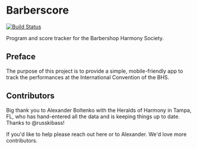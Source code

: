 # Barberscore

[![Build Status](https://semaphoreci.com/api/v1/dbinetti/barberscore-django/branches/master/badge.svg)](https://semaphoreci.com/dbinetti/barberscore-django)

Program and score tracker for the Barbershop Harmony Society.

## Preface
The purpose of this project is to provide a simple, mobile-friendly app to track the performances at the International Convention of the BHS.

## Contributors
Big thank you to Alexander Boltenko with the Heralds of Harmony in Tampa, FL, who has hand-entered all the data and is keeping things up to date.  Thanks to @russkibass!

If you'd like to help please reach out here or to Alexander.  We'd love more contributors.
